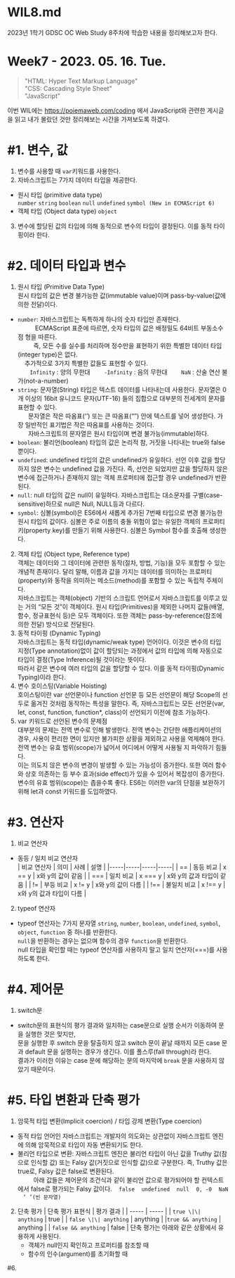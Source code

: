WIL8.md
=========
2023년 1학기 GDSC OC Web Study 8주차에 학습한 내용을 정리해보고자 한다.

Week7 - 2023. 05. 16. Tue.
=========
> "HTML: Hyper Text Markup Language" </br>
> "CSS: Cascading Style Sheet" </br>
> "JavaScript"

이번 WIL에는 https://poiemaweb.com/coding 에서 JavaScript와 관련한 게시글을 읽고 내가 몰랐던 것만 정리해보는 시간을 가져보도록 하겠다. </br>

#1. 변수, 값
====
1. 변수를 사용할 때 ```var```키워드를 사용한다.
2. 자바스크립트는 7가지 데이터 타입을 제공한다. </br>
  - 원시 타입 (primitive data type) </br>
      ```number```
      ```string```
      ```boolean```
      ```null```
      ```undefined```
      ```symbol (New in ECMAScript 6)```
  - 객체 타입 (Object data type)
      ```object```
3. 변수에 할당된 값의 타입에 의해 동적으로 변수의 타입이 결정된다. 이를 동적 타이핑이라 한다.

#2. 데이터 타입과 변수
====
1. 원시 타입 (Primitive Data Type) </br>
원시 타입의 값은 변경 불가능한 값(immutable value)이며 pass-by-value(값에 의한 전달)이다.
  - ```number```: 자바스크립트는 독특하게 하나의 숫자 타입만 존재한다. </br>
    &nbsp; &nbsp; &nbsp;&nbsp;&nbsp; &nbsp; ECMAScript 표준에 따르면, 숫자 타입의 값은 배정밀도 64비트 부동소수점 형을 따른다. </br> 
    &nbsp;&nbsp;&nbsp;&nbsp;&nbsp;&nbsp; &nbsp;&nbsp;즉, 모든 수를 실수를 처리하며 정수만을 표현하기 위한 특별한 데이터 타입(integer type)은 없다. </br>
&nbsp;&nbsp;&nbsp;&nbsp;추가적으로 3가지 특별한 값들도 표현할 수 있다. </br>
&nbsp;&nbsp;&nbsp;&nbsp;&nbsp;&nbsp;&nbsp;```Infinity``` : 양의 무한대
&nbsp;&nbsp;&nbsp;&nbsp;&nbsp;&nbsp;&nbsp;```-Infinity``` : 음의 무한대
&nbsp;&nbsp;&nbsp;&nbsp;&nbsp;&nbsp;&nbsp;```NaN``` : 산술 연산 불가(not-a-number)
  - ```string```: 문자열(String) 타입은 텍스트 데이터를 나타내는데 사용한다. 문자열은 0개 이상의 16bit 유니코드 문자(UTF-16) 들의 집합으로 대부분의 전세계의 문자를 표현할 수 있다. </br>
  &nbsp;&nbsp;&nbsp;&nbsp;&nbsp;&nbsp;문자열은 작은 따옴표(‘’) 또는 큰 따옴표(“”) 안에 텍스트를 넣어 생성한다. 가장 일반적인 표기법은 작은 따옴표를 사용하는 것이다. </br>
  &nbsp;&nbsp;&nbsp;&nbsp;&nbsp;&nbsp;자바스크립트의 문자열은 원시 타입이며 변경 불가능(immutable)하다. </br>
  - ```boolean```: 불리언(boolean) 타입의 값은 논리적 참, 거짓을 나타내는 true와 false 뿐이다.
  - ```undefined```: undefined 타입의 값은 undefined가 유일하다. 선언 이후 값을 할당하지 않은 변수는 undefined 값을 가진다. 즉, 선언은 되었지만 값을 할당하지 않은 변수에 접근하거나 존재하지 않는 객체 프로퍼티에 접근할 경우 undefined가 반환된다.
  - ```null```: null 타입의 값은 null이 유일하다. 자바스크립트는 대소문자를 구별(case-sensitive)하므로 null은 Null, NULL등과 다르다.
  - ```symbol```: 심볼(symbol)은 ES6에서 새롭게 추가된 7번째 타입으로 변경 불가능한 원시 타입의 값이다. 심볼은 주로 이름의 충돌 위험이 없는 유일한 객체의 프로퍼티 키(property key)를 만들기 위해 사용한다. 심볼은 Symbol 함수를 호출해 생성한다.
2. 객체 타입 (Object type, Reference type) </br>
객체는 데이터와 그 데이터에 관련한 동작(절차, 방법, 기능)을 모두 포함할 수 있는 개념적 존재이다. 달리 말해, 이름과 값을 가지는 데이터를 의미하는 프로퍼티(property)와 동작을 의미하는 메소드(method)를 포함할 수 있는 독립적 주체이다. </br>
자바스크립트는 객체(object) 기반의 스크립트 언어로서 자바스크립트를 이루고 있는 거의 “모든 것”이 객체이다. 원시 타입(Primitives)을 제외한 나머지 값들(배열, 함수, 정규표현식 등)은 모두 객체이다. 또한 객체는 pass-by-reference(참조에 의한 전달) 방식으로 전달된다.
3. 동적 타이핑 (Dynamic Typing) </br>
자바스크립트는 동적 타입(dynamic/weak type) 언어이다. 이것은 변수의 타입 지정(Type annotation)없이 값이 할당되는 과정에서 값의 타입에 의해 자동으로 타입이 결정(Type Inference)될 것이라는 뜻이다. </br> 
따라서 같은 변수에 여러 타입의 값을 할당할 수 있다. 이를 동적 타이핑(Dynamic Typing)이라 한다.
4. 변수 호이스팅(Variable Hoisting) </br>
호이스팅이란 var 선언문이나 function 선언문 등 모든 선언문이 해당 Scope의 선두로 옮겨진 것처럼 동작하는 특성을 말한다. 즉, 자바스크립트는 모든 선언문(var, let, const, function, function*, class)이 선언되기 이전에 참조 가능하다.
5. var 키워드로 선언된 변수의 문제점 </br>
대부분의 문제는 전역 변수로 인해 발생한다. 전역 변수는 간단한 애플리케이션의 경우, 사용이 편리한 면이 있지만 불가피한 상황을 제외하고 사용을 억제해야 한다. 전역 변수는 유효 범위(scope)가 넓어서 어디에서 어떻게 사용될 지 파악하기 힘들다. </br>
이는 의도치 않은 변수의 변경이 발생할 수 있는 가능성이 증가한다. 또한 여러 함수와 상호 의존하는 등 부수 효과(side effect)가 있을 수 있어서 복잡성이 증가한다. </br>
변수의 유효 범위(scope)는 좁을수록 좋다. ES6는 이러한 var의 단점을 보완하기 위해 let과 const 키워드를 도입하였다. </br>

#3. 연산자
====
1. 비교 연산자 </br>
  - 동등 / 일치 비교 연산자 </br>
      | 비교 연산자 | 의미 | 사례 | 설명 |
      |-----|-----|-----|-----|
      | == | 동등 비교 | x == y | x와 y의 값이 같음 |
      | === | 일치 비교 | x === y	| x와 y의 값과 타입이 같음 |
      | != | 부등 비교 | x != y | x와 y의 값이 다름 |
      | !==	| 불일치 비교 | x !== y | x와 y의 값과 타입이 다름 |
  
2.  typeof 연산자 </br>
  - typeof 연산자는 7가지 문자열 ```string```, ```number```, ```boolean```, ```undefined```, ```symbol```, ```object```, ```function``` 중 하나를 반환한다. </br>
  ```null```을 반환하는 경우는 없으며 함수의 경우 ```function```을 반환한다. </br>
   null 타입을 확인할 때는 typeof 연산자를 사용하지 말고 일치 연산자(===)를 사용하도록 한다.
   
#4. 제어문
====
1. switch문 </br>
  - switch문의 표현식의 평가 결과와 일치하는 case문으로 실행 순서가 이동하여 문을 실행한 것은 맞지만, </br>
  문을 실행한 후 switch 문을 탈출하지 않고 switch 문이 끝날 때까지 모든 case 문과 default 문을 실행하는 경우가 생긴다. 이를 폴스루(fall through)라 한다. </br>
  결과가 이러한 이유는 case 문에 해당하는 문의 마지막에 ```break``` 문을 사용하지 않았기 때문이다. </br>
  
#5. 타입 변환과 단축 평가
====
1. 암묵적 타입 변환(Implicit coercion) / 타입 강제 변환(Type coercion) </br>
  - 동적 타입 언어인 자바스크립트는 개발자의 의도와는 상관없이 자바스크립트 엔진에 의해 암묵적으로 타입이 자동 변환되기도 한다.
  - 불리언 타입으로 변환: 자바스크립트 엔진은 불리언 타입이 아닌 값을 Truthy 값(참으로 인식할 값) 또는 Falsy 값(거짓으로 인식할 값)으로 구분한다. 즉, Truthy 값은 true로, Falsy 값은 false로 변환된다. </br>
  &nbsp;&nbsp;&nbsp;&nbsp;&nbsp;&nbsp;&nbsp;&nbsp;
  아래 값들은 제어문의 조건식과 같이 불리언 값으로 평가되어야 할 컨텍스트에서 false로 평가되는 Falsy 값이다.
&nbsp;&nbsp;&nbsp;```false```
&nbsp;&nbsp;&nbsp;```undefined```
&nbsp;&nbsp;&nbsp;```null```
&nbsp;&nbsp;&nbsp;```0, -0```
&nbsp;&nbsp;&nbsp;```NaN```
&nbsp;&nbsp;&nbsp;```’ ’(빈 문자열)```

2. 단축 평가
    | 단축 평가 표현식 | 평가 결과 |
    | ----- | ----- |
    | ```true \|\| anything``` | true |
    | ```false \|\| anything``` | anything | 
    |```true && anything``` | anything |
    | ```false && anything``` | false |
    단축 평가는 아래와 같은 상황에서 유용하게 사용된다.
    - 객체가 null인지 확인하고 프로퍼티를 참조할 때
    - 함수의 인수(argument)를 초기화할 때

#6.
